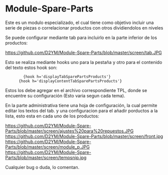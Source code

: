 # Module-Spare-Parts
Este es un modulo especializado, el cual tiene como objetivo incluir una serie de piezas o correlacionar productos con otros
dividiendolos en niveles

Se puede configurar mediante tab para incluirlo en la parte inferior de los productos:

https://github.com/D2YM/Module-Spare-Parts/blob/master/screen/tab.JPG

Esto se realiza mediante hooks uno para la pestaña y otro para el contenido del texto estos hook son:


			{hook h='displayTabSparePartsProducts'}      
		  {hook h='displayContentTabSparePartsProducts'}
      
Estos los debe agregar en el archivo correspondiente TPL, donde se encuentre su configuración (Esto varia segun cada tema).

En la parte administrativa tiene una hoja de configuración, la cual permite editar los textos del tab. y una
configuracion para el añadir porductos a la lista, esto esta en cada uno de los productos:

https://github.com/D2YM/Module-Spare-Parts/blob/master/screen/ajustes%20para%20repuestos.JPG
<br>
https://github.com/D2YM/Module-Spare-Parts/blob/master/screen/front.jpg
<br>
https://github.com/D2YM/Module-Spare-Parts/blob/master/screen/module_p.JPG
<br>
https://github.com/D2YM/Module-Spare-Parts/blob/master/screen/tempsnip.jpg
<br>

Cualquier bug o duda, lo comentan.

